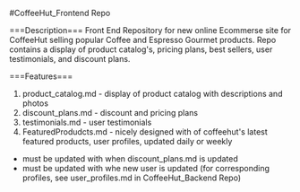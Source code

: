 #CoffeeHut_Frontend Repo

===Description===
Front End Repository for new online Ecommerse site for CoffeeHut selling popular Coffee and Espresso Gourmet products. Repo contains a display of product catalog's, pricing plans, best sellers, user testimonials, and discount plans. 

===Features===
1. product_catalog.md - display of product catalog with descriptions and photos 
2. discount_plans.md - discount and pricing plans
3. testimonials.md - user testimonials
4. FeaturedProdudcts.md - nicely designed with of coffeehut's latest featured products, user profiles, updated daily or weekly
  - must be updated with when discount_plans.md is updated
  - must be updated with whe new user is updated (for corresponding profiles, see user_profiles.md in CoffeeHut_Backend Repo) 
